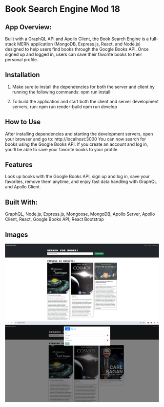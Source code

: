 # Book Search Engine Mod 18

## App Overview:

Built with a GraphQL API and Apollo Client, the Book Search Engine is a full-stack MERN application (MongoDB, Express.js, React, and Node.js) designed to help users find books through the Google Books API. Once signed up and logged in, users can save their favorite books to their personal profile.

## Installation

1.  Make sure to install the dependencies for both the server and client by running the following commands: npm run install

2.  To build the application and start both the client and server development servers, run:
npm run render-build
npm run develop


## How to Use

After installing dependencies and starting the development servers, open your browser and go to: http://localhost:3000
You can now search for books using the Google Books API. If you create an account and log in, you'll be able to save your favorite books to your profile.


## Features

Look up books with the Google Books API, sign up and log in, save your favorites, remove them anytime, and enjoy fast data handling with GraphQL and Apollo Client.

## Built With:

GraphQL, Node.js, Express.js, Mongoose, MongoDB, Apollo Server, Apollo Client, React, Google Books API, React Bootstrap
## Images 

![Descripción de la imagen](client/images/cuatro.png)
![Descripción de la imagen](client/images/cinco.png)